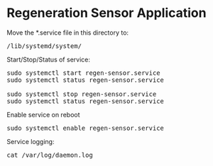 <h1>Regeneration Sensor Application</h1>

<p>Move the *.service file in this directory to:</p>

<pre>
/lib/systemd/system/
</pre>

<p>Start/Stop/Status of service:</p>

<pre>
sudo systemctl start regen-sensor.service 
sudo systemctl status regen-sensor.service 
  
sudo systemctl stop regen-sensor.service 
sudo systemctl status regen-sensor.service 
</pre>

<p>Enable service on reboot</p>

<pre>
sudo systemctl enable regen-sensor.service
</pre>

<p>Service logging:</p>

<pre>
cat /var/log/daemon.log
</pre>
